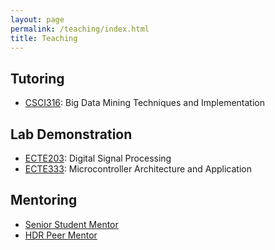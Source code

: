 ```yaml
---
layout: page
permalink: /teaching/index.html
title: Teaching
---
```



## Tutoring
- [CSCI316](https://courses.uow.edu.au/subjects/2024/CSCI316?year=2024): Big Data Mining Techniques and Implementation

## Lab Demonstration
- [ECTE203](https://courses.uow.edu.au/subjects/2024/ECTE203?year=2024): Digital Signal Processing
- [ECTE333](https://courses.uow.edu.au/subjects/2024/ECTE333?year=2024): Microcontroller Architecture and Application

## Mentoring
- [Senior Student Mentor](https://yangdi-cv.github.io/awards/Student-Mentor.pdf)
- [HDR Peer Mentor](https://yangdi-cv.github.io/awards/Mentor_Certificate.pdf)
